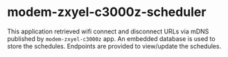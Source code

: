 # modem-zxyel-c3000z-scheduler

This application retrieved wifi connect and disconnect URLs via mDNS published by `modem-zxyel-c3000z` app. 
An embedded database is used to store the schedules. Endpoints are provided to view/update the schedules.